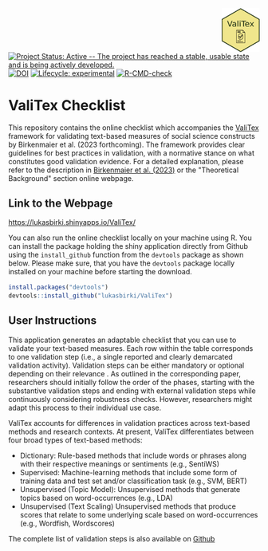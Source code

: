 <img src="inst/app/www/logo_valitex.png" align="right" width="15%" height="15%"/>

<!-- badges: start -->
[![Project Status: Active -- The project has reached a stable, usable
state and is being actively
developed.](http://www.repostatus.org/badges/latest/active.svg)](http://www.repostatus.org/#active)
[![DOI](https://zenodo.org/badge/634831162.svg)](https://zenodo.org/badge/latestdoi/634831162)
[![Lifecycle:
experimental](https://img.shields.io/badge/lifecycle-experimental-orange.svg)](https://www.tidyverse.org/lifecycle/#experimental)
[![R-CMD-check](https://github.com/lukasbirki/ValiTex/actions/workflows/R-CMD-check.yaml/badge.svg)](https://github.com/lukasbirki/ValiTex/actions/workflows/R-CMD-check.yaml)
<!-- badges: end -->

# ValiTex Checklist

This repository contains the online checklist which accompanies the
[ValiTex](https://lukasbirki.shinyapps.io/ValiTex/) framework for
validating text-based measures of social science constructs by
Birkenmaier et al. (2023 forthcoming). The framework provides clear
guidelines for best practices in validation, with a normative stance on
what constitutes good validation evidence. For a detailed explanation,
please refer to the description in [Birkenmaier et al.
(2023)](https://arxiv.org/abs/2307.02863) or the "Theoretical
Background" section online webpage.

## Link to the Webpage

<https://lukasbirki.shinyapps.io/ValiTex/>

You can also run the online checklist locally on your machine using R.
You can install the package holding the shiny application directly from
Github using the `install_github` function from the `devtools` package
as shown below. Please make sure, that you have the `devtools` package
locally installed on your machine before starting the download.

``` r
install.packages("devtools")
devtools::install_github("lukasbirki/ValiTex")
```

## User Instructions

This application generates an adaptable checklist that you can use to
validate your text-based measures. Each row within the table corresponds
to one validation step (i.e., a single reported and clearly demarcated
validation activity). Validation steps can be either mandatory or
optional depending on their relevance . As outlined in the corresponding
paper, researchers should initially follow the order of the phases,
starting with the substantive validation steps and ending with external
validation steps while continuously considering robustness checks.
However, researchers might adapt this process to their individual use
case.

ValiTex accounts for differences in validation practices across
text-based methods and research contexts. At present, ValiTex
differentiates between four broad types of text-based methods:

-   Dictionary: Rule-based methods that include words or phrases along
    with their respective meanings or sentiments (e.g., SentiWS)
-   Supervised: Machine-learning methods that include some form of
    training data and test set and/or classification task (e.g., SVM,
    BERT)
-   Unsupervised (Topic Model): Unsupervised methods that generate
    topics based on word-occurrences (e.g., LDA)
-   Unsupervised (Text Scaling) Unsupervised methods that produce scores
    that relate to some underlying scale based on word-occurrences
    (e.g., Wordfish, Wordscores)

The complete list of validation steps is also available on
[Github](https://github.com/lukasbirki/ValiTex-Checklist/tree/main/data)
